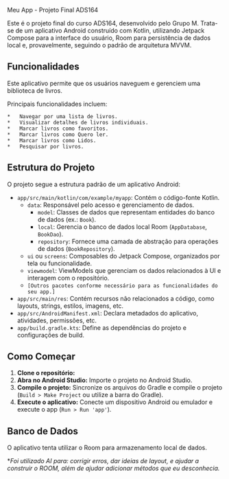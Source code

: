  Meu App - Projeto Final ADS164

Este é o projeto final do curso ADS164, desenvolvido pelo Grupo M. Trata-se de um aplicativo Android construído com Kotlin, utilizando Jetpack Compose para a interface do usuário, Room para persistência de dados local e, provavelmente, seguindo o padrão de arquitetura MVVM.

## Funcionalidades

Este aplicativo permite que os usuários naveguem e gerenciem uma biblioteca de livros.

Principais funcionalidades incluem:

    *   Navegar por uma lista de livros.
    *   Visualizar detalhes de livros individuais.
    *   Marcar livros como favoritos.
    *   Marcar livros como Quero ler.
    *   Marcar livros como Lidos.
    *   Pesquisar por livros.

## Estrutura do Projeto

O projeto segue a estrutura padrão de um aplicativo Android:

*   `app/src/main/kotlin/com/example/myapp`: Contém o código-fonte Kotlin.
    *   `data`: Responsável pelo acesso e gerenciamento de dados.
        *   `model`: Classes de dados que representam entidades do banco de dados (ex.: `Book`).
        *   `local`: Gerencia o banco de dados local Room (`AppDatabase`, `BookDao`).
        *   `repository`: Fornece uma camada de abstração para operações de dados (`BookRepository`).
    *   `ui` ou `screens`: Composables do Jetpack Compose, organizados por tela ou funcionalidade.
    *   `viewmodel`: ViewModels que gerenciam os dados relacionados à UI e interagem com o repositório.
    *   `[Outros pacotes conforme necessário para as funcionalidades do seu app.]`
*   `app/src/main/res`: Contém recursos não relacionados a código, como layouts, strings, estilos, imagens, etc.
*   `app/src/AndroidManifest.xml`: Declara metadados do aplicativo, atividades, permissões, etc.
*   `app/build.gradle.kts`: Define as dependências do projeto e configurações de build.

## Como Começar

1.  **Clone o repositório:**
2.  **Abra no Android Studio:** Importe o projeto no Android Studio.
3.  **Compile o projeto:** Sincronize os arquivos do Gradle e compile o projeto (`Build > Make Project` ou utilize a barra do Gradle).
4.  **Execute o aplicativo:** Conecte um dispositivo Android ou emulador e execute o app (`Run > Run 'app'`).

## Banco de Dados

O aplicativo tenta utilizar o Room para armazenamento local de dados.


**Foi utilizado AI para: corrigir erros, dar ideias de layout, e ajudar a construir o ROOM, além de ajudar adicionar métodos que eu desconhecia.*